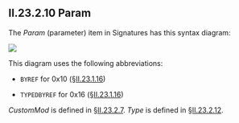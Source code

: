 ## II.23.2.10 Param

The _Param_ (parameter) item in Signatures has this syntax diagram:

 ![](ii.23.2.10-param-figure-1.png)

This diagram uses the following abbreviations:

 * `BYREF` for 0x10 (§[II.23.1.16](ii.23.1.16-element-types-used-in-signatures.md))

 * `TYPEDBYREF` for 0x16 (§[II.23.1.16](ii.23.1.16-element-types-used-in-signatures.md))

_CustomMod_ is defined in §[II.23.2.7](ii.23.2.7-custommod.md). _Type_ is defined in §[II.23.2.12](ii.23.2.12-type.md).

